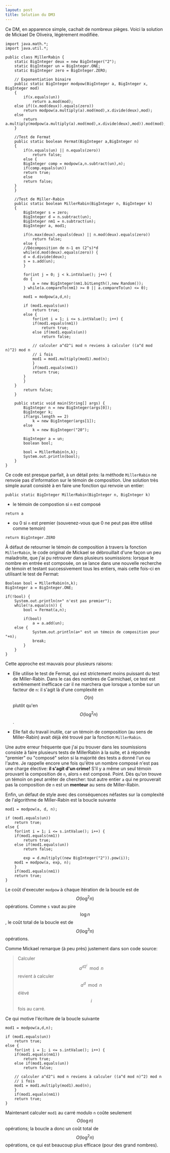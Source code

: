```yaml
---
layout: post
title: Solution du DM3
---
```


Ce DM, en apparence simple, cachait de nombreux pièges. Voici la solution de Mickael De Oliveira, légèrement modifiée.

~~~
import java.math.*;
import java.util.*;

public class MillerRabin {
    static BigInteger deux = new BigInteger("2");
    static BigInteger un = BigInteger.ONE;
    static BigInteger zero = BigInteger.ZERO;
        
    // Exponentiation binaire
    public static BigInteger modpow(BigInteger a, BigInteger x, BigInteger mod)
    {
        if(x.equals(un))
            return a.mod(mod);
	else if((x.mod(deux)).equals(zero))
	    return modpow(a.multiply(a).mod(mod),x.divide(deux),mod);
	else
	    return a.multiply(modpow(a.multiply(a).mod(mod),x.divide(deux),mod)).mod(mod);
    }
        
    //Test de Fermat
    public static boolean Fermat(BigInteger a,BigInteger n)
    {                        
        if(n.equals(un) || n.equals(zero))
            return false;
        else {
	    BigInteger comp = modpow(a,n.subtract(un),n);
	    if(comp.equals(un))
		return true;
	    else
		return false;
	}
    }
        
    //Test de Miller-Rabin
    public static boolean MillerRabin(BigInteger n, BigInteger k)
    {
        BigInteger s = zero;
        BigInteger d = n.subtract(un);
        BigInteger nm1 = n.subtract(un);
        BigInteger a, mod1;
                
        if(n.max(deux).equals(deux) || n.mod(deux).equals(zero))
            return false;
        else {
	    //Décomposition de n-1 en (2^s)*d
	    while(d.mod(deux).equals(zero)) {
		d = d.divide(deux);
		s = s.add(un);
	    } 
	    
	    for(int j = 0; j < k.intValue(); j++) {
		do {
		    a = new BigInteger(nm1.bitLength(),new Random());
		} while(a.compareTo(nm1) >= 0 || a.compareTo(un) <= 0);
                
		mod1 = modpow(a,d,n);

		if (mod1.equals(un))
		    return true;
		else {
		    for(int i = 1; i <= s.intValue(); i++) {        
			if(mod1.equals(nm1))
			    return true;
			else if(mod1.equals(un))
			    return false;
                                                
			// calculer a^d2^i mod n reviens à calculer ((a^d mod n)^2) mod n 
			// i fois
			mod1 = mod1.multiply(mod1).mod(n);
		    }
		    if(mod1.equals(nm1))
			return true;
		}
	    }
	}
        return false;
    }
        
    public static void main(String[] args) {
        BigInteger n = new BigInteger(args[0]);
        BigInteger k;
        if(args.length == 2)
            k = new BigInteger(args[1]);
        else
            k = new BigInteger("20");
                
        BigInteger a = un;
        boolean bool;
                
        bool = MillerRabin(n,k);
        System.out.println(bool);
    }
}
~~~

Ce code est presque parfait, à un détail près: la méthode `MillerRabin` ne renvoie pas d'information sur le témoin de composition. Une solution très simple aurait consisté à en faire une fonction qui renvoie un entier: 

~~~
public static BigInteger MillerRabin(BigInteger n, BigInteger k)
~~~

- le témoin de compostion si `n` est composé

~~~
return a
~~~

- ou 0 si `n` est premier (souvenez-vous que 0 ne peut pas être utilisé comme temoin)

~~~
return BigInteger.ZERO
~~~


À défaut de retourner le témoin de composition à travers la fonction `MillerRabin`, le code original de Mickael se débrouillait d'une façon un peu maladroite, que j'ai pu retrouver dans plusieurs soumissions: lorsque le nombre en entrée est composée, on se lance dans une nouvelle recherche de témoin et testant successivement tous les entiers, mais cette fois-ci en utilisant le test de Fermat:

~~~
Boolean bool = MillerRabin(n,k);
BigInteger a = BigInteger.ONE;

if(!bool) {
    System.out.println(n+" n'est pas premier");
    while(!a.equals(n)) {
        bool = Fermat(a,n);	

        if(bool)
            a = a.add(un);
	else {
            System.out.println(a+" est un témoin de composition pour "+n);
            break;
        }
    }
}
~~~

Cette approche est mauvais pour plusieurs raisons:

- Elle utilise le test de Fermat, qui est strictement moins puissant du test de Miller-Rabin. Dans le cas des nombres de Carmichael, ce test est extrêmement inefficace car il ne marchera que lorsque `a` tombe sur un facteur de `n`: il s'agit là d'une complexité en $$O(n)$$ plutôt qu'en $$O(\log^2 n)$$.

- Elle fait du travail inutile, car un témoin de composition (au sens de Miller-Rabin) avait déjà été trouvé par la fonction `MillerRabin`.


Une autre erreur fréquente que j'ai pu trouver dans les soumissions consiste à faire plusieurs tests de MillerRabin à la suite, et à répondre "premier" ou "composé" selon si la majorité des tests a donné l'un ou l'autre. Je rappelle encore une fois qu'être un nombre composé n'est pas une charge élective: **il s'agit d'un crime!** S'il y a même un seul témoin prouvant la composition de `n`, alors `n` est composé. Point. Dès qu'on trouve un témoin on peut arrêter de chercher: tout autre entier `a` qui ne prouverait pas la composition de `n` est un **menteur** au sens de Miller-Rabin.


Enfin, un défaut de style avec des conséquences néfastes sur la complexité de l'algorithme de Miller-Rabin est la boucle suivante

~~~
mod1 = modpow(a, d, n);

if (mod1.equals(un))
    return true;
else {
    for(int i = 1; i <= s.intValue(); i++) {        
	if(mod1.equals(nm1))
	    return true;
	else if(mod1.equals(un))
	    return false;
                                             
        exp = d.multiply((new BigInteger("2")).pow(i));
	mod1 = modpow(a, exp, n);
    }
    if(mod1.equals(nm1))
	return true;
}
~~~

Le coût d'executer `modpow` à chaque itération de la boucle est de $$O(\log^2 n)$$ opérations. Comme `s` vaut au pire $$\log n$$, le coût total de la boucle est de $$O(\log^3 n)$$ opérations.

Comme Mickael remarque (à peu près) justement dans son code source:

> Calculer $$a^{d2^i} \mod n$$ revient à calculer $$a^d \mod n$$ élévé $$i$$ fois au carré.

Ce qui motive l'écriture de la boucle suivante

~~~
mod1 = modpow(a,d,n);

if (mod1.equals(un))
    return true;
else {
    for(int i = 1; i <= s.intValue(); i++) {        
	if(mod1.equals(nm1))
	    return true;
	else if(mod1.equals(un))
	    return false;
                                             
	// calculer a^d2^i mod n reviens à calculer ((a^d mod n)^2) mod n 
	// i fois
	mod1 = mod1.multiply(mod1).mod(n);
    }
    if(mod1.equals(nm1))
	return true;
}
~~~

Maintenant calculer `mod1` au carré modulo `n` coûte seulement $$O(\log n)$$ opérations; la boucle a donc un coût total de $$O(\log^2 n)$$ opérations, ce qui est beaucoup plus efficace (pour des grand nombres).
